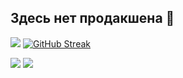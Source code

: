 ## Здесь нет продакшена 👋
![](http://github-profile-summary-cards.vercel.app/api/cards/profile-details?username=kanji1337&theme=dark)
[![GitHub Streak](https://streak-stats.demolab.com?user=kanji1337&theme=black-ice&border_radius=10&locale=ru&card_width=1000&card_height=180)](https://git.io/streak-stats)

![](http://github-profile-summary-cards.vercel.app/api/cards/repos-per-language?username=kanji1337&theme=city_lights)
![](http://github-profile-summary-cards.vercel.app/api/cards/stats?username=kanji1337&theme=city_lights) 
